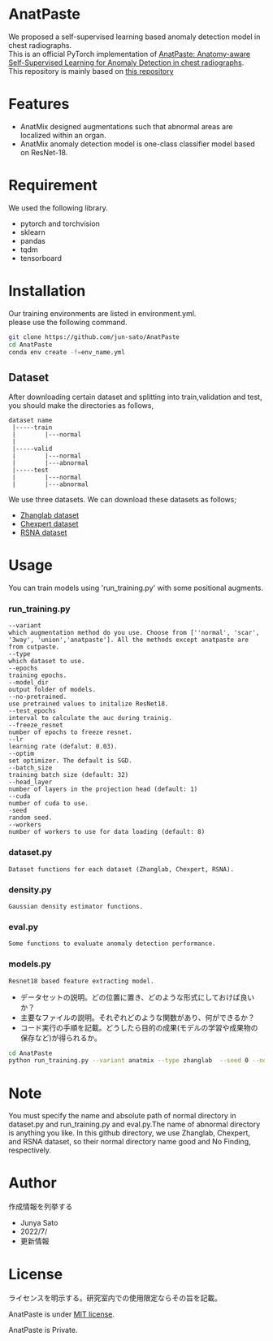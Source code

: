 
# AnatPaste
  
We proposed a self-supervised learning based anomaly detection model in chest radiographs.  
This is an official PyTorch implementation of [AnatPaste: Anatomy-aware Self-Supervised Learning for Anomaly Detection in chest radiographs](https://arxiv.org/abs/2205.04282v1).   
This repository is mainly based on [this repository](https://github.com/Runinho/pytorch-cutpaste)

 
# Features
 
* AnatMix designed augmentations such that abnormal areas are localized within an organ.
* AnatMix anomaly detection model is one-class classifier model based on ResNet-18.
 
# Requirement
 
We used the following library.

* pytorch and torchvision
* sklearn
* pandas
* tqdm
* tensorboard


# Installation

Our training environments are listed in environment.yml.  
please use the following command.
```bash
git clone https://github.com/jun-sato/AnatPaste
cd AnatPaste
conda env create -f=env_name.yml
```
 

## Dataset
After downloading certain dataset and splitting into train,validation and test, you should make the directories as follows,
```
dataset name
 |-----train  
 |        |---normal  
 |  
 |-----valid  
 |        |---normal  
 |        |---abnormal  
 |-----test  
 |        |---normal  
 |        |---abnormal  
```
We use three datasets. We can download these datasets as follows;
* [Zhanglab dataset](!https://github.com/coyotespike/zhanglab-chest-xrays)
* [Chexpert dataset](!https://stanfordmlgroup.github.io/competitions/chexpert/)
* [RSNA dataset](!https://www.kaggle.com/competitions/rsna-pneumonia-detection-challenge/data)


# Usage

You can train models using 'run_training.py' with some positional augments.
### run_training.py  
    --variant 
    which augmentation method do you use. Choose from [''normal', 'scar', '3way', 'union','anatpaste']. All the methods except anatpaste are from cutpaste.
    --type
    which dataset to use.
    --epochs
    training epochs.
    --model_dir
    output folder of models.
    --no-pretrained.
    use pretrained values to initalize ResNet18. 
    --test_epochs
    interval to calculate the auc during trainig.
    --freeze_resnet
    number of epochs to freeze resnet.
    --lr 
    learning rate (defalut: 0.03).
    --optim 
    set optimizer. The default is SGD.
    --batch_size
    training batch size (default: 32)
    --head_layer
    number of layers in the projection head (default: 1)
    --cuda
    number of cuda to use.
    -seed 
    random seed.
    --workers
    number of workers to use for data loading (default: 8)

### dataset.py
    Dataset functions for each dataset (Zhanglab, Chexpert, RSNA).
### density.py
    Gaussian density estimator functions.
### eval.py
    Some functions to evaluate anomaly detection performance.
### models.py
    Resnet18 based feature extracting model.


* データセットの説明。どの位置に置き、どのような形式にしておけば良いか？
* 主要なファイルの説明。それぞれどのような関数があり、何ができるか？
* コード実行の手順を記載。どうしたら目的の成果(モデルの学習や成果物の保存など)が得られるか。
 
```bash
cd AnatPaste
python run_training.py --variant anatmix --type zhanglab  --seed 0 --no-pretrained --cuda 0 --batch_size 64 
```

 
# Note
 
You must specify the name and absolute path of normal directory in dataset.py and run_training.py and eval.py.The name of abnormal directory is anything you like.
In this github directory, we use Zhanglab, Chexpert, and RSNA dataset, so their normal directory name  good and No Finding, respectively.
 
# Author
 
作成情報を列挙する
 
* Junya Sato
* 2022/7/
* 更新情報
 
# License
ライセンスを明示する。研究室内での使用限定ならその旨を記載。
 
AnatPaste is under [MIT license](https://en.wikipedia.org/wiki/MIT_License).
  
AnatPaste is Private.
